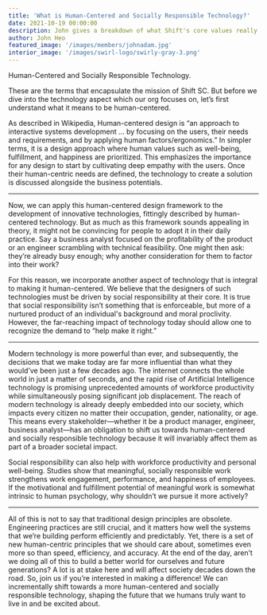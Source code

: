 ```yaml
---
title: 'What is Human-Centered and Socially Responsible Technology?'
date: 2021-10-19 00:00:00
description: John gives a breakdown of what Shift's core values really mean ⬇️
author: John Heo
featured_image: '/images/members/johnadam.jpg'
interior_image: '/images/swirl-logo/swirly-gray-3.png'
---
```


Human-Centered and Socially Responsible Technology.

These are the terms that encapsulate the mission of Shift SC. But before we dive into the technology aspect which our org focuses on, let’s first understand what it means to be human-centered. 

As described in Wikipedia, Human-centered design is “an approach to interactive systems development … by focusing on the users, their needs and requirements, and by applying human factors/ergonomics.” In simpler terms, it is a design approach where human values such as well-being, fulfillment, and happiness are prioritized. This emphasizes the importance for any design to start by cultivating deep empathy with the users. Once their human-centric needs are defined, the technology to create a solution is discussed alongside the business potentials.

---

Now, we can apply this human-centered design framework to the development of innovative technologies, fittingly described by human-centered technology. But as much as this framework sounds appealing in theory, it might not be convincing for people to adopt it in their daily practice. Say a business analyst focused on the profitability of the product or an engineer scrambling with technical feasibility. One might then ask: they’re already busy enough; why another consideration for them to factor into their work?

For this reason, we incorporate another aspect of technology that is integral to making it human-centered. We believe that the designers of such technologies must be driven by social responsibility at their core. It is true that social responsibility isn’t something that is enforceable, but more of a nurtured product of an individual's background and moral proclivity. However, the far-reaching impact of technology today should allow one to recognize the demand to “help make it right.”

---


Modern technology is more powerful than ever, and subsequently, the decisions that we make today are far more influential than what they would’ve been just a few decades ago. The internet connects the whole world in just a matter of seconds, and the rapid rise of Artificial Intelligence technology is promising unprecedented amounts of workforce productivity while simultaneously posing significant job displacement. The reach of modern technology is already deeply embedded into our society, which impacts every citizen no matter their occupation, gender, nationality, or age. This means every stakeholder—whether it be a product manager, engineer, business analyst—has an obligation to shift us towards human-centered and socially responsible technology because it will invariably affect them as part of a broader societal impact.

Social responsibility can also help with workforce productivity and personal well-being. Studies show that meaningful, socially responsible work strengthens work engagement, performance, and happiness of employees. If the motivational and fulfillment potential of meaningful work is somewhat intrinsic to human psychology, why shouldn’t we pursue it more actively? 

---


All of this is not to say that traditional design principles are obsolete. Engineering practices are still crucial, and it matters how well the systems that we’re building perform efficiently and predictably. Yet, there is a set of new human-centric principles that we should care about, sometimes even more so than speed, efficiency, and accuracy. At the end of the day, aren’t we doing all of this to build a better world for ourselves and future generations? A lot is at stake here and will affect society decades down the road. So, join us if you’re interested in making a difference! We can incrementally shift towards a more human-centered and socially responsible technology, shaping the future that we humans truly want to live in and be excited about.
